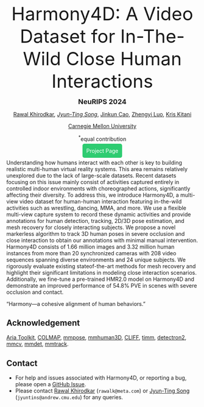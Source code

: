 <div align="center">

<a><font size="10">Harmony4D: A Video Dataset for In-The-Wild Close Human Interactions</font></a>

<b><font size="4">NeuRIPS 2024</font></b>

[Rawal Khirodkar](https://github.com/rawalkhirodkar)<sup>*</sup>, [Jyun-Ting Song](https://www.aayushbansal.xyz/)<sup>*</sup>, [Jinkun Cao](https://www.jinkuncao.com/), [Zhengyi Luo](https://www.zhengyiluo.com/), [Kris Kitani](https://kriskitani.github.io/)
 
[Carnegie Mellon University](https://www.cmu.edu/)

<sup>*</sup>equal contribution

<p><a href="https://jyuntins.github.io/Harmony4D" style="background-color:#2ecc71; color:white; padding:10px; text-decoration:none; border-radius:5px;">Project Page</a></p>


</div>


Understanding how humans interact with each other is key to building realistic
multi-human virtual reality systems. This area remains relatively unexplored
due to the lack of large-scale datasets. Recent datasets focusing on this issue
mainly consist of activities captured entirely in controlled indoor environments
with choreographed actions, significantly affecting their diversity. To address
this, we introduce Harmony4D, a multi-view video dataset for human-human
interaction featuring in-the-wild activities such as wrestling, dancing, MMA, and
more. We use a flexible multi-view capture system to record these dynamic
activities and provide annotations for human detection, tracking, 2D/3D pose
estimation, and mesh recovery for closely interacting subjects. We propose a
novel markerless algorithm to track 3D human poses in severe occlusion and
close interaction to obtain our annotations with minimal manual intervention.
Harmony4D consists of 1.66 million images and 3.32 million human instances
from more than 20 synchronized cameras with 208 video sequences spanning
diverse environments and 24 unique subjects. We rigorously evaluate existing stateof-the-art methods for mesh recovery and highlight their significant limitations
in modeling close interaction scenarios. Additionally, we fine-tune a pre-trained
HMR2.0 model on Harmony4D and demonstrate an improved performance of
54.8% PVE in scenes with severe occlusion and contact. 

“Harmony—a cohesive alignment of human behaviors.”

</div>


## Acknowledgement
[Aria Toolkit](https://github.com/facebookresearch/projectaria_tools), [COLMAP](https://github.com/colmap/colmap), [mmpose](https://github.com/open-mmlab/mmpose/tree/main), [mmhuman3D](https://github.com/open-mmlab/mmhuman3d), [CLIFF](https://github.com/haofanwang/CLIFF), [timm](https://github.com/rwightman/pytorch-image-models), [detectron2](https://github.com/facebookresearch/detectron2), [mmcv](https://github.com/open-mmlab/mmcv), [mmdet](https://github.com/open-mmlab/mmdetection), [mmtrack](https://github.com/open-mmlab/mmtracking).



## Contact

- For help and issues associated with Harmony4D, or reporting a bug, please open a [GitHub Issue](https://github.com/jyuntins/harmony4d).
- Please contact [Rawal Khirodkar](https://rawalkhirodkar.github.io/) (`rawalk@meta.com`) or [Jyun-Ting Song](https://jyuntins.github.io/) (`jyuntins@andrew.cmu.edu`) for any queries.